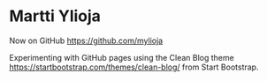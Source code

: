 # Martti Ylioja

Now on GitHub https://github.com/mylioja

Experimenting with GitHub pages using the Clean Blog theme https://startbootstrap.com/themes/clean-blog/ from Start Bootstrap.


